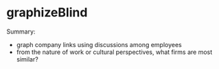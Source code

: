 # graphizeBlind
Summary: 
* graph company links using discussions among employees 
* from the nature of work or cultural perspectives, what firms are most similar? 
